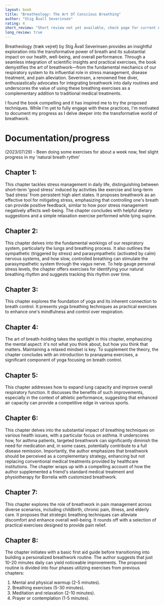```yaml
---
layout: book
title: "Breatheology: The Art Of Conscious Breathing"
author: "Stig Åvall Severinsen"
rating: 4
short_review: "Short review not yet available, check page for current notes"
long_review: true
---
```


Breatheology (træk vejret) by Stig Åvall Severinsen provides an insightful exploration into the transformative power of breath and its substantial impact on our health, well-being, and overall performance. Through a seamless integration of scientific insights and practical exercises, the book demystifies the art of breathwork—from the fundamental mechanics of our respiratory system to its influential role in stress management, disease treatment, and pain alleviation. Severinsen, a renowned free diver, enthusiastically advocates for integrating breathwork into daily routines and underscores the value of using these breathing exercises as a complementary addition to traditional medical treatments.

I found the book compelling and it has inspired me to try the proposed techniques. While I'm yet to fully engage with these practices, I'm motivated to document my progress as I delve deeper into the transformative world of breathwork.

# Documentation/progress
(2023/07/29) - Been doing some exercises for about a week now, feel slight progress in my 'natural breath rythm'

## Chapter 1:
This chapter tackles stress management in daily life, distinguishing between short-term 'good stress' induced by activities like exercise and long-term 'bad stress' from persistent high alert states. It proposes breathwork as an effective tool for mitigating stress, emphasizing that controlling one's breath can provide positive feedback, similar to how poor stress management negatively affects well-being. The chapter concludes with helpful dietary suggestions and a simple relaxation exercise performed while lying supine.

## Chapter 2:
This chapter delves into the fundamental workings of our respiratory system, particularly the lungs and breathing process. It also outlines the sympathetic (triggered by stress) and parasympathetic (activated by calm) nervous systems, and how slow, controlled breathing can stimulate the parasympathetic system through the vagus nerve. To help gauge personal stress levels, the chapter offers exercises for identifying your natural breathing rhythm and suggests tracking this rhythm over time.

## Chapter 3:
This chapter explores the foundation of yoga and its inherent connection to breath control. It presents yoga breathing techniques as practical exercises to enhance one's mindfulness and control over respiration.

## Chapter 4:
The art of breath-holding takes the spotlight in this chapter, emphasizing the mental aspect: it's not what you think about, but how you think that matters. Maintaining a relaxed mindset is key. To supplement the theory, the chapter concludes with an introduction to pranayama exercises, a significant component of yoga focusing on breath control.

## Chapter 5:
This chapter addresses how to expand lung capacity and improve overall respiratory function. It discusses the benefits of such improvements, especially in the context of athletic performance, suggesting that enhanced air capacity can provide a competitive edge in various sports.

## Chapter 6:
This chapter delves into the substantial impact of breathing techniques on various health issues, with a particular focus on asthma. It underscores how, for asthma patients, targeted breathwork can significantly diminish the need for medication and, in some cases, potentially contribute to a full disease remission. Importantly, the author emphasizes that breathwork should be perceived as a complementary strategy, enhancing but not replacing conventional medical treatments provided by healthcare institutions. The chapter wraps up with a compelling account of how the author supplemented a friend's standard medical treatment and physiotherapy for Borrelia with customized breathwork.

## Chapter 7:
This chapter explores the role of breathwork in pain management across diverse scenarios, including childbirth, chronic pain, illness, and elderly care. It proposes that strategic breathing techniques can alleviate discomfort and enhance overall well-being. It rounds off with a selection of practical exercises designed to provide pain relief.

## Chapter 8:
The chapter initiates with a basic first aid guide before transitioning into building a personalized breathwork routine. The author suggests that just 10-20 minutes daily can yield noticeable improvements. The proposed routine is divided into four phases utilizing exercises from previous chapters:

1. Mental and physical warmup (2-5 minutes).
2. Breathing exercises (5-30 minutes).
3. Meditation and relaxation (2-10 minutes).
4. Prayer or contemplation (1-5 minutes).